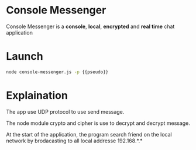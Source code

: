 # Console Messenger

Console Messenger is a **console**, **local**, **encrypted** and **real time** chat application

# Launch

```bash
node console-messenger.js -p {{pseudo}}
```

# Explaination

The app use UDP protocol to use send message.

The node module crypto and cipher is use to decrypt and decrypt message.

At the start of the application, the program search friend on the local network by brodacasting to all local addresse 192.168.\*.\*

